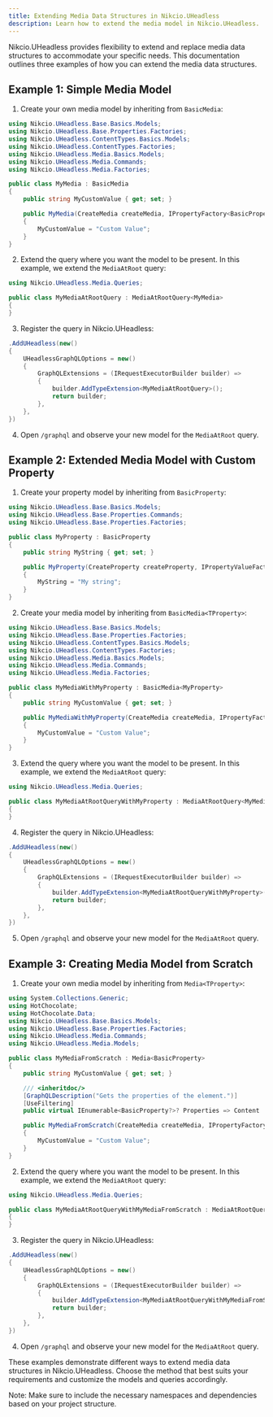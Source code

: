 ```yaml
---
title: Extending Media Data Structures in Nikcio.UHeadless
description: Learn how to extend the media model in Nikcio.UHeadless.
---
```


Nikcio.UHeadless provides flexibility to extend and replace media data structures to accommodate your specific needs. This documentation outlines three examples of how you can extend the media data structures.

## Example 1: Simple Media Model

1. Create your own media model by inheriting from `BasicMedia`:

```csharp
using Nikcio.UHeadless.Base.Basics.Models;
using Nikcio.UHeadless.Base.Properties.Factories;
using Nikcio.UHeadless.ContentTypes.Basics.Models;
using Nikcio.UHeadless.ContentTypes.Factories;
using Nikcio.UHeadless.Media.Basics.Models;
using Nikcio.UHeadless.Media.Commands;
using Nikcio.UHeadless.Media.Factories;

public class MyMedia : BasicMedia
{
    public string MyCustomValue { get; set; }

    public MyMedia(CreateMedia createMedia, IPropertyFactory<BasicProperty> propertyFactory, IContentTypeFactory<BasicContentType> contentTypeFactory, IMediaFactory<BasicMedia> mediaFactory) : base(createMedia, propertyFactory, contentTypeFactory, mediaFactory)
    {
        MyCustomValue = "Custom Value";
    }
}
```

2. Extend the query where you want the model to be present. In this example, we extend the `MediaAtRoot` query:

```csharp
using Nikcio.UHeadless.Media.Queries;

public class MyMediaAtRootQuery : MediaAtRootQuery<MyMedia>
{
}
```

3. Register the query in Nikcio.UHeadless:

```csharp
.AddUHeadless(new()
{
    UHeadlessGraphQLOptions = new()
    {
        GraphQLExtensions = (IRequestExecutorBuilder builder) =>
        {
            builder.AddTypeExtension<MyMediaAtRootQuery>();
            return builder;
        },
    },
})
```

4. Open `/graphql` and observe your new model for the `MediaAtRoot` query.

## Example 2: Extended Media Model with Custom Property

1. Create your property model by inheriting from `BasicProperty`:

```csharp
using Nikcio.UHeadless.Base.Basics.Models;
using Nikcio.UHeadless.Base.Properties.Commands;
using Nikcio.UHeadless.Base.Properties.Factories;

public class MyProperty : BasicProperty
{
    public string MyString { get; set; }

    public MyProperty(CreateProperty createProperty, IPropertyValueFactory propertyValueFactory) : base(createProperty, propertyValueFactory)
    {
        MyString = "My string";
    }
}
```

2. Create your media model by inheriting from `BasicMedia<TProperty>`:

```csharp
using Nikcio.UHeadless.Base.Basics.Models;
using Nikcio.UHeadless.Base.Properties.Factories;
using Nikcio.UHeadless.ContentTypes.Basics.Models;
using Nikcio.UHeadless.ContentTypes.Factories;
using Nikcio.UHeadless.Media.Basics.Models;
using Nikcio.UHeadless.Media.Commands;
using Nikcio.UHeadless.Media.Factories;

public class MyMediaWithMyProperty : BasicMedia<MyProperty>
{
    public string MyCustomValue { get; set; }

    public MyMediaWithMyProperty(CreateMedia createMedia, IPropertyFactory<MyProperty> propertyFactory, IContentTypeFactory<BasicContentType> contentTypeFactory, IMediaFactory<BasicMedia<MyProperty, BasicContentType>> mediaFactory) : base(createMedia, propertyFactory, contentTypeFactory, mediaFactory)
    {
        MyCustomValue = "Custom Value";
    }
}
```

3. Extend the query where you want the model to be present. In this example, we extend the `MediaAtRoot` query:

```csharp
using Nikcio.UHeadless.Media.Queries;

public class MyMediaAtRootQueryWithMyProperty : MediaAtRootQuery<MyMediaWithMyProperty>
{
}
```

4. Register the query in Nikcio.UHeadless:

```csharp
.AddUHeadless(new()
{
    UHeadlessGraphQLOptions = new()
    {
        GraphQLExtensions = (IRequestExecutorBuilder builder) =>
        {
            builder.AddTypeExtension<MyMediaAtRootQueryWithMyProperty>();
            return builder;
        },
    },
})
```

5. Open `/graphql` and observe your new model for the `MediaAtRoot` query.

## Example 3: Creating Media Model from Scratch

1. Create your own media model by inheriting from `Media<TProperty>`:

```csharp
using System.Collections.Generic;
using HotChocolate;
using HotChocolate.Data;
using Nikcio.UHeadless.Base.Basics.Models;
using Nikcio.UHeadless.Base.Properties.Factories;
using Nikcio.UHeadless.Media.Commands;
using Nikcio.UHeadless.Media.Models;

public class MyMediaFromScratch : Media<BasicProperty>
{
    public string MyCustomValue { get; set; }

    /// <inheritdoc/>
    [GraphQLDescription("Gets the properties of the element.")]
    [UseFiltering]
    public virtual IEnumerable<BasicProperty?>? Properties => Content != null ? PropertyFactory.CreateProperties(Content, Culture, Segment, Fallback) : default;

    public MyMediaFromScratch(CreateMedia createMedia, IPropertyFactory<BasicProperty> propertyFactory) : base(createMedia, propertyFactory)
    {
        MyCustomValue = "Custom Value";
    }
}
```

2. Extend the query where you want the model to be present. In this example, we extend the `MediaAtRoot` query:

```csharp
using Nikcio.UHeadless.Media.Queries;

public class MyMediaAtRootQueryWithMyMediaFromScratch : MediaAtRootQuery<MyMediaFromScratch>
{
}
```

3. Register the query in Nikcio.UHeadless:

```csharp
.AddUHeadless(new()
{
    UHeadlessGraphQLOptions = new()
    {
        GraphQLExtensions = (IRequestExecutorBuilder builder) =>
        {
            builder.AddTypeExtension<MyMediaAtRootQueryWithMyMediaFromScratch>();
            return builder;
        },
    },
})
```

4. Open `/graphql` and observe your new model for the `MediaAtRoot` query.

These examples demonstrate different ways to extend media data structures in Nikcio.UHeadless. Choose the method that best suits your requirements and customize the models and queries accordingly.

Note: Make sure to include the necessary namespaces and dependencies based on your project structure.